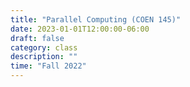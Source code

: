 ```yaml
---
title: "Parallel Computing (COEN 145)"
date: 2023-01-01T12:00:00-06:00
draft: false
category: class
description: ""
time: "Fall 2022"
---
```

